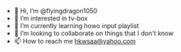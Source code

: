 - 👋 Hi, I’m @flyingdragon1050
- 👀 I’m interested in tv-box
- 🌱 I’m currently learning howo input playlist
- 💞️ I’m looking to collaborate on things that I don't know
- 📫 How to reach me hkwsaa@yahoo.com
